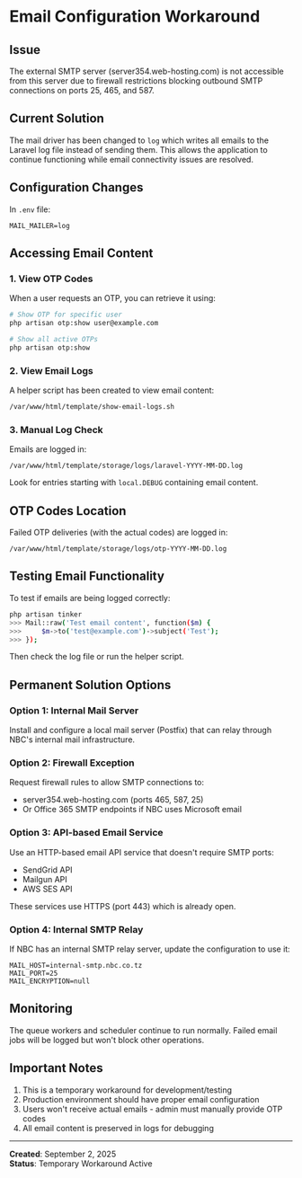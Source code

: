 # Email Configuration Workaround

## Issue
The external SMTP server (server354.web-hosting.com) is not accessible from this server due to firewall restrictions blocking outbound SMTP connections on ports 25, 465, and 587.

## Current Solution
The mail driver has been changed to `log` which writes all emails to the Laravel log file instead of sending them. This allows the application to continue functioning while email connectivity issues are resolved.

## Configuration Changes
In `.env` file:
```
MAIL_MAILER=log
```

## Accessing Email Content

### 1. View OTP Codes
When a user requests an OTP, you can retrieve it using:

```bash
# Show OTP for specific user
php artisan otp:show user@example.com

# Show all active OTPs
php artisan otp:show
```

### 2. View Email Logs
A helper script has been created to view email content:

```bash
/var/www/html/template/show-email-logs.sh
```

### 3. Manual Log Check
Emails are logged in:
```
/var/www/html/template/storage/logs/laravel-YYYY-MM-DD.log
```

Look for entries starting with `local.DEBUG` containing email content.

## OTP Codes Location
Failed OTP deliveries (with the actual codes) are logged in:
```
/var/www/html/template/storage/logs/otp-YYYY-MM-DD.log
```

## Testing Email Functionality
To test if emails are being logged correctly:

```bash
php artisan tinker
>>> Mail::raw('Test email content', function($m) { 
>>>     $m->to('test@example.com')->subject('Test'); 
>>> });
```

Then check the log file or run the helper script.

## Permanent Solution Options

### Option 1: Internal Mail Server
Install and configure a local mail server (Postfix) that can relay through NBC's internal mail infrastructure.

### Option 2: Firewall Exception
Request firewall rules to allow SMTP connections to:
- server354.web-hosting.com (ports 465, 587, 25)
- Or Office 365 SMTP endpoints if NBC uses Microsoft email

### Option 3: API-based Email Service
Use an HTTP-based email API service that doesn't require SMTP ports:
- SendGrid API
- Mailgun API
- AWS SES API

These services use HTTPS (port 443) which is already open.

### Option 4: Internal SMTP Relay
If NBC has an internal SMTP relay server, update the configuration to use it:
```env
MAIL_HOST=internal-smtp.nbc.co.tz
MAIL_PORT=25
MAIL_ENCRYPTION=null
```

## Monitoring
The queue workers and scheduler continue to run normally. Failed email jobs will be logged but won't block other operations.

## Important Notes
1. This is a temporary workaround for development/testing
2. Production environment should have proper email configuration
3. Users won't receive actual emails - admin must manually provide OTP codes
4. All email content is preserved in logs for debugging

---
**Created**: September 2, 2025  
**Status**: Temporary Workaround Active